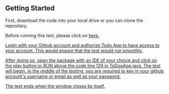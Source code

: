 ## Getting Started

First, download the code into your local drive or you can clone the repository.

Before running this test, please click on <a href="https://todo-list-login.firebaseapp.com">here. 

Login with your Github account and authorize Todo App to have access to your account. This would ensure that the test would run smoothly. 

After doing so, open the package with an IDE of your choice and click on the play button or RUN above the code line 129 in ToDosApp.java. The test will begin. In the middle of the testing, you are required to key in your github account's username or email as well as your password.

The test ends when the window closes by itself.
